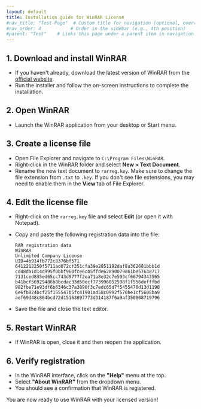 ```yaml
---
layout: default
title: Installation guide for WinRAR License
#nav_title: "Test Page"  # Custom title for navigation (optional, overrides 'title')
#nav_order: 4           # Order in the sidebar (e.g., 4th position)
#parent: "Test"    # Links this page under a parent item in navigation
---
```


## 1. Download and install WinRAR
- If you haven't already, download the latest version of WinRAR from the [official website](https://www.win-rar.com/download.html).
- Run the installer and follow the on-screen instructions to complete the installation.

## 2. Open WinRAR
- Launch the WinRAR application from your desktop or Start menu.

## 3. Create a license file
- Open File Explorer and navigate to `C:\Program Files\WinRAR`.
- Right-click in the WinRAR folder and select **New > Text Document**.
- Rename the new text document to `rarreg.key`. Make sure to change the file extension from `.txt` to `.key`. If you don't see file extensions, you may need to enable them in the **View** tab of File Explorer.

## 4. Edit the license file
- Right-click on the `rarreg.key` file and select **Edit** (or open it with Notepad).
- Copy and paste the following registration data into the file:

    ```
    RAR registration data
    WinRAR
    Unlimited Company License
    UID=4b914fb772c8376bf571
    6412212250f5711ad072cf351cfa39e2851192daf8a362681bbb1d
    cd48da1d14d995f0bbf960fce6cb5ffde62890079861be57638717
    7131ced835ed65cc743d9777f2ea71a8e32c7e593cf66794343565
    b41bcf56929486b8bcdac33d50ecf773996052598f1f556defffbd
    982fbe71e93df6b6346c37a3890f3c7edc65d7f5455470d13d1190
    6e6fb824bcf25f155547b5fc41901ad58c0992f570be1cf5608ba9
    aef69d48c864bcd72d15163897773d314187f6a9af350808719796
    ```

- Save the file and close the text editor.

## 5. Restart WinRAR
- If WinRAR is open, close it and then reopen the application.

## 6. Verify registration
- In the WinRAR interface, click on the **"Help"** menu at the top.
- Select **"About WinRAR"** from the dropdown menu.
- You should see a confirmation that WinRAR is registered.

You are now ready to use WinRAR with your licensed version!
